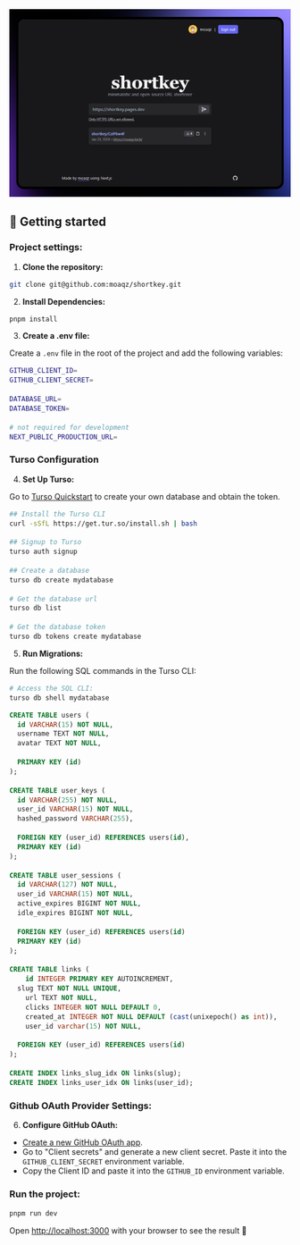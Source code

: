 <div align="center">
  <a href="#">
    <img src="public/screenshot.png">
  </a>
</div>

## 🚀 Getting started

### Project settings:

1. **Clone the repository:**

```bash
git clone git@github.com:moaqz/shortkey.git
```

2. **Install Dependencies:**

```bash
pnpm install
```

3. **Create a .env file:**

Create a `.env` file in the root of the project and add the following variables:

```bash
GITHUB_CLIENT_ID=
GITHUB_CLIENT_SECRET=

DATABASE_URL=
DATABASE_TOKEN=

# not required for development
NEXT_PUBLIC_PRODUCTION_URL=
```

### Turso Configuration

4. **Set Up Turso:**

Go to [Turso Quickstart](https://docs.turso.tech/quickstart) to create your own database and obtain the token.

```bash
## Install the Turso CLI
curl -sSfL https://get.tur.so/install.sh | bash

## Signup to Turso
turso auth signup

## Create a database
turso db create mydatabase

# Get the database url
turso db list

# Get the database token
turso db tokens create mydatabase
```

5. **Run Migrations:**

Run the following SQL commands in the Turso CLI:

```bash
# Access the SQL CLI:
turso db shell mydatabase
```

```sql
CREATE TABLE users (
  id VARCHAR(15) NOT NULL,
  username TEXT NOT NULL,
  avatar TEXT NOT NULL,

  PRIMARY KEY (id)
);

CREATE TABLE user_keys (
  id VARCHAR(255) NOT NULL,
  user_id VARCHAR(15) NOT NULL,
  hashed_password VARCHAR(255),

  FOREIGN KEY (user_id) REFERENCES users(id),
  PRIMARY KEY (id)
);

CREATE TABLE user_sessions (
  id VARCHAR(127) NOT NULL,
  user_id VARCHAR(15) NOT NULL,
  active_expires BIGINT NOT NULL,
  idle_expires BIGINT NOT NULL,

  FOREIGN KEY (user_id) REFERENCES users(id)
  PRIMARY KEY (id)
);

CREATE TABLE links (
	id INTEGER PRIMARY KEY AUTOINCREMENT,
  slug TEXT NOT NULL UNIQUE,
	url TEXT NOT NULL,
	clicks INTEGER NOT NULL DEFAULT 0,
	created_at INTEGER NOT NULL DEFAULT (cast(unixepoch() as int)),
	user_id varchar(15) NOT NULL,

  FOREIGN KEY (user_id) REFERENCES users(id)
);

CREATE INDEX links_slug_idx ON links(slug);
CREATE INDEX links_user_idx ON links(user_id);
```

### Github OAuth Provider Settings:

6. **Configure GitHub OAuth:**

- [Create a new GitHub OAuth app](https://github.com/settings/applications/new).
- Go to "Client secrets" and generate a new client secret. Paste it into the `GITHUB_CLIENT_SECRET` environment variable.
- Copy the Client ID and paste it into the `GITHUB_ID` environment variable.

### Run the project:

```bash
pnpm run dev
```

Open [http://localhost:3000](http://localhost:3000) with your browser to see the result 🚀
